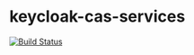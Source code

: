 # keycloak-cas-services 
[![Build Status](https://travis-ci.com/johnjcool/cas-services.svg?branch=master)](https://travis-ci.com/johnjcool/cas-services)

